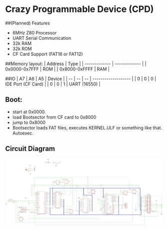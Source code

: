 # Crazy Programmable Device (CPD)

##(Planned) Features
* 6MHz Z80 Processor
* UART Serial Communication
* 32k RAM
* 32k ROM
* CF Card Support (FAT16 or FAT12)

##Memory layout:
| Address       | Type |
| ------------- | ------------- |
| 0x0000-0x7FFF | ROM  |
| 0x8000-0xFFFF | RAM  |

##IO
| A7 | A6 | A5 |      Device         |
| -- | -- | -- | ------------------- |
| 0  | 0  | 0  | IDE Port (CF Card)  |
| 0  | 0  | 1  | UART (16550)        |

## Boot:
* start at 0x0000.
* load Bootsector from CF card to 0x8000
* jump to 0x8000
* Bootsector loads FAT files, executes KERNEL.ULF or something like that. Autoexec.
## Circuit Diagram
![CPD](circuit.png)
